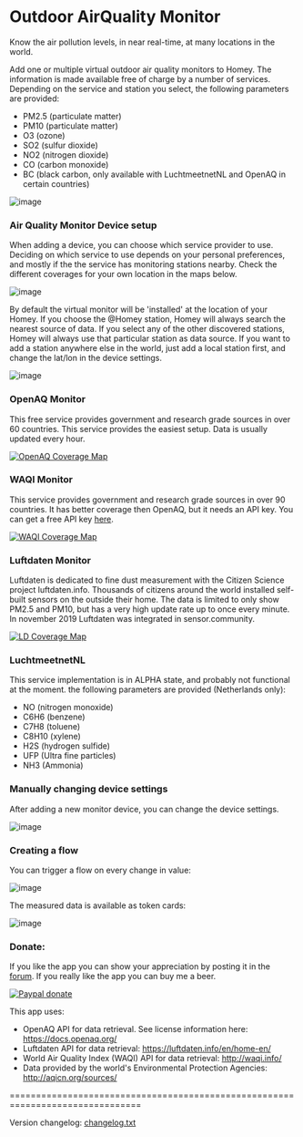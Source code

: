 # Outdoor AirQuality Monitor

Know the air pollution levels, in near real-time, at many locations in the world.

Add one or multiple virtual outdoor air quality monitors to Homey. The information is made
available free of charge by a number of services. Depending on the service and station you
select, the following parameters are provided:

* PM2.5 (particulate matter)
* PM10 (particulate matter)
* O3 (ozone)
* SO2 (sulfur dioxide)
* NO2 (nitrogen dioxide)
* CO (carbon monoxide)
* BC (black carbon, only available with LuchtmeetnetNL and OpenAQ in certain countries)

![image][mobile-device-image]

### Air Quality Monitor Device setup ###
When adding a device, you can choose which service provider to use. Deciding on which service
to use depends on your personal preferences, and mostly if the the service has monitoring
stations nearby. Check the different coverages for your own location in the maps below.

![image][add-device]

By default the virtual monitor will be 'installed' at the location of your Homey. If you choose
the @Homey station, Homey will always search the nearest source of data. If you select any of the
other discovered stations, Homey will always use that particular station as data source.
If you want to add a station anywhere else in the world, just add a local station first, and
change the lat/lon in the device settings.

![image][discovered]


### OpenAQ Monitor ###
This free service provides government and research grade sources in over 60 countries. This
service provides the easiest setup. Data is usually updated every hour.

[![OpenAQ Coverage Map][openaq-image]][openaq-map]

### WAQI Monitor ###
This service provides government and research grade sources in over 90 countries. It has better
coverage then OpenAQ, but it needs an API key. You can get a free API key [here].

[![WAQI Coverage Map][waqi-image]][waqi-map]

### Luftdaten Monitor ###
Luftdaten is dedicated to fine dust measurement with the Citizen Science project luftdaten.info.
Thousands of citizens around the world installed self-built sensors on the outside their home.
The data is limited to only show PM2.5 and PM10, but has a very high update rate up to once
every minute. In november 2019 Luftdaten was integrated in sensor.community.

[![LD Coverage Map][ld-image]][ld-map]

### LuchtmeetnetNL ###
This service implementation is in ALPHA state, and probably not functional at the moment.
the following parameters are provided (Netherlands only):

* NO (nitrogen monoxide)
* C6H6 (benzene)
* C7H8 (toluene)
* C8H10 (xylene)
* H2S (hydrogen sulfide)
* UFP (Ultra fine particles)
* NH3 (Ammonia)


### Manually changing device settings ###
After adding a new monitor device, you can change the device settings.

![image][device-settings-image]

### Creating a flow ###
You can trigger a flow on every change in value:

![image][trigger-flowcards]

The measured data is available as token cards:

![image][flow-tokens]


### Donate: ###
If you like the app you can show your appreciation by posting it in the [forum].
If you really like the app you can buy me a beer.

[![Paypal donate][pp-donate-image]][pp-donate-link]

This app uses:
* OpenAQ API for data retrieval. See license information here: https://docs.openaq.org/
* Luftdaten API for data retrieval: https://luftdaten.info/en/home-en/
* World Air Quality Index (WAQI) API for data retrieval: http://waqi.info/
* Data provided by the world's Environmental Protection Agencies: http://aqicn.org/sources/

===============================================================================

Version changelog: [changelog.txt]


[forum]: https://community.athom.com/t/17548
[pp-donate-link]: https://www.paypal.me/gruijter
[pp-donate-image]: https://www.paypalobjects.com/en_US/i/btn/btn_donate_SM.gif

[openaq-map]: https://openaq.org/#/map
[openaq-image]: https://aws1.discourse-cdn.com/business4/uploads/athom/original/2X/c/cac597cf447eb628060eca732c9125f0439c39a7.jpeg

[waqi-map]: http://aqicn.org/nearest
[waqi-image]: https://aws1.discourse-cdn.com/business4/uploads/athom/original/2X/6/604388f07d54be99d4658ab5a9ebb988fc499d27.jpeg
[here]: http://aqicn.org/data-platform/token/#/

[ld-map]: https://maps.sensor.community/#2/0/0
[ld-image]: https://aws1.discourse-cdn.com/business4/uploads/athom/original/2X/9/9417995ddd2875423bac02fbc35deff413005af4.jpeg

[add-device]: https://aws1.discourse-cdn.com/business4/uploads/athom/original/2X/e/e92f7d5a1043622325236307dce3e2ee5ce139e0.png
[discovered]: https://aws1.discourse-cdn.com/business4/uploads/athom/original/2X/f/f8ed8249d710fac26ef155ad7b5ddb7923991345.jpeg
[mobile-device-image]: https://aws1.discourse-cdn.com/business4/uploads/athom/original/2X/0/0c3c8fa891ac398ce395c85f6cbdd5eba1d19896.jpeg

[device-settings-image]: https://aws1.discourse-cdn.com/business4/uploads/athom/original/2X/8/8db52a776ae464a0680aa4a4fce46fc3adcba222.jpeg
[trigger-flowcards]: https://aws1.discourse-cdn.com/business4/uploads/athom/original/2X/0/0ea1821d42cd7b844e1b6eef0a50446dab0990b2.jpeg
[flow-tokens]: https://aws1.discourse-cdn.com/business4/uploads/athom/original/2X/6/6bac3300e8a9b2425d148d01d4fdc7f2873f46ae.jpeg

[changelog.txt]: https://github.com/gruijter/com.gruijter.openaq/blob/master/changelog.txt

